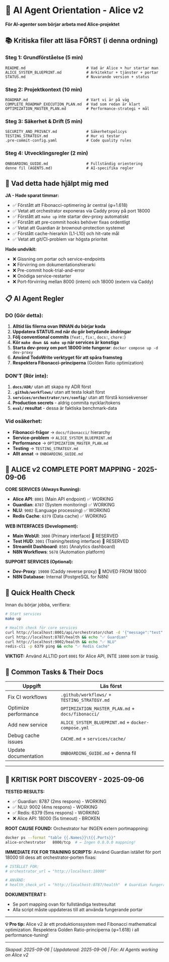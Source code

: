 # 🤖 AI Agent Orientation - Alice v2

**För AI-agenter som börjar arbeta med Alice-projektet**

## 📚 Kritiska filer att läsa FÖRST (i denna ordning)

### Steg 1: Grundförståelse (5 min)
```
README.md                           # Vad är Alice + hur startar man
ALICE_SYSTEM_BLUEPRINT.md           # Arkitektur + tjänster + portar  
STATUS.md                           # Nuvarande version + status
```

### Steg 2: Projektkontext (10 min)
```
ROADMAP.md                          # Vart vi är på väg
COMPLETE_ROADMAP_EXECUTION_PLAN.md  # Vad som redan är klart
OPTIMIZATION_MASTER_PLAN.md         # Performance-strategi + mål
```

### Steg 3: Säkerhet & Drift (5 min)
```
SECURITY_AND_PRIVACY.md             # Säkerhetspolicys
TESTING_STRATEGY.md                 # Hur vi testar
.pre-commit-config.yaml             # Code quality rules
```

### Steg 4: Utvecklingsregler (2 min)
```
ONBOARDING_GUIDE.md                 # Fullständig orientering
denne fil (AGENTS.md)               # AI-specifika regler
```

## 🎯 Vad detta hade hjälpt mig med

**JA - Hade sparat timmar:**
- ✅ Förstått att Fibonacci-optimering är central (φ=1.618)
- ✅ Vetat att orchestrator exponeras via Caddy proxy på port 18000 
- ✅ Förstått att `make up` inte startar dev-proxy automatiskt
- ✅ Förstått att pre-commit hooks behöver fixas ordentligt
- ✅ Vetat att Guardian är brownout-protection systemet
- ✅ Förstått cache-hierarkin (L1-L10) och hit-rate mål
- ✅ Vetat att git/CI-problem var högsta prioritet

**Hade undvikit:**
- ❌ Gissning om portar och service-endpoints
- ❌ Förvirring om dokumentationshierarki
- ❌ Pre-commit hook-trial-and-error
- ❌ Onödiga service-restarter
- ❌ Port-förvirring mellan 8000 (intern) och 18000 (extern via Caddy)

## 📋 AI Agent Regler

### DO (Gör detta):
1. **Alltid läs filerna ovan INNAN du börjar koda**
2. **Uppdatera STATUS.md när du gör betydande ändringar**
3. **Följ conventional commits** (`feat:`, `fix:`, `docs:`, `chore:`)
4. **Kör `make down && make up` när services är konstiga**
5. **Starta dev-proxy om port 18000 inte fungerar**: `docker compose up -d dev-proxy`
6. **Använd TodoWrite verktyget för att spåra framsteg**
7. **Respektera Fibonacci-principerna** (Golden Ratio optimization)

### DON'T (Rör inte):
1. **`docs/ADR/`** utan att skapa ny ADR först
2. **`.github/workflows/`** utan att testa lokalt först  
3. **`services/orchestrator/src/config/`** utan att förstå konsekvenser
4. **Production secrets** - aldrig commita nycklar/tokens
5. **`eval/` resultat** - dessa är faktiska benchmark-data

### Vid osäkerhet:
- **Fibonacci-frågor** → `docs/fibonacci/` hierarchy
- **Service-problem** → `ALICE_SYSTEM_BLUEPRINT.md`
- **Performance** → `OPTIMIZATION_MASTER_PLAN.md`
- **Testing** → `TESTING_STRATEGY.md`
- **Allt annat** → `ONBOARDING_GUIDE.md`

## 🔌 ALICE v2 COMPLETE PORT MAPPING - 2025-09-06

**CORE SERVICES (Always Running):**
- **Alice API**: `8001` (Main API endpoint) ✅ WORKING
- **Guardian**: `8787` (System monitoring) ✅ WORKING  
- **NLU**: `9002` (Language processing) ✅ WORKING
- **Redis Cache**: `6379` (Data cache) ✅ WORKING

**WEB INTERFACES (Development):**
- **Main WebUI**: `3000` (Primary interface) 🎯 RESERVED
- **Test HUD**: `3001` (Training/testing interface) 🎯 RESERVED  
- **Streamlit Dashboard**: `8501` (Analytics dashboard)
- **N8N Workflows**: `5678` (Automation platform)

**SUPPORT SERVICES (Optional):**
- **Dev-Proxy**: `19000` (Caddy reverse proxy) 🔄 MOVED FROM 18000
- **N8N Database**: Internal (PostgreSQL for N8N)

## 🚦 Quick Health Check

Innan du börjar jobba, verifiera:
```bash
# Start services
make up

# Health check för core services
curl http://localhost:8001/api/orchestrator/chat -d '{"message":"test","session_id":"test"}' && echo "✅ Alice API"
curl http://localhost:8787/health && echo "✅ Guardian"
curl http://localhost:9002/health && echo "✅ NLU"  
redis-cli -p 6379 ping && echo "✅ Redis Cache"
```

**VIKTIGT:** Använd ALLTID port `8001` för Alice API, INTE `18000` som är trasig.

## 🎪 Common Tasks & Their Docs

| Uppgift | Läs först |
|---------|-----------|
| Fix CI workflows | `.github/workflows/` + `TESTING_STRATEGY.md` |
| Optimize performance | `OPTIMIZATION_MASTER_PLAN.md` + `docs/fibonacci/` |
| Add new service | `ALICE_SYSTEM_BLUEPRINT.md` + `docker-compose.yml` |
| Debug cache issues | `CACHE.md` + `services/cache/` |
| Update documentation | `ONBOARDING_GUIDE.md` + denna fil |

---

## 🚨 KRITISK PORT DISCOVERY - 2025-09-06

**TESTED RESULTS:**
- ✅ Guardian: 8787 (2ms respons) - WORKING
- ✅ NLU: 9002 (4ms respons) - WORKING  
- ✅ Redis: 6379 (5ms respons) - WORKING
- ❌ Alice API: 18000 (5s timeout) - BROKEN

**ROOT CAUSE FOUND:**
Orchestrator har INGEN extern portmappning:
```bash
docker ps --format "table {{.Names}}\t{{.Ports}}"
alice-orchestrator   8000/tcp  # ← Ingen 0.0.0.0 mappning!
```

**IMMEDIATE FIX FOR TRAINING SCRIPTS:**
Använd Guardian istället för port 18000 till dess att orchestrator-porten fixas:
```python
# ISTÄLLET FÖR:
# orchestrator_url = "http://localhost:18000"

# ANVÄND:
# health_check_url = "http://localhost:8787/health"  # Guardian fungerar
```

**DOKUMENTERAT I:**
- Se port mapping ovan för fullständiga testresultat
- Alla script måste uppdateras till att använda fungerande portar

---

**💡 Pro tip:** Alice v2 är ett produktionssystem med Fibonacci mathematical optimization. Respektera Golden Ratio-principerna (φ=1.618) i all performance-tuning!

---

*Skapad: 2025-09-06 | Uppdaterad: 2025-09-06 | För: AI Agents working on Alice v2*